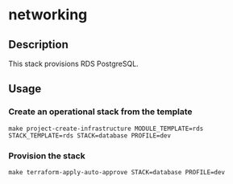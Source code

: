 # networking

## Description

This stack provisions RDS PostgreSQL.

## Usage

### Create an operational stack from the template

    make project-create-infrastructure MODULE_TEMPLATE=rds STACK_TEMPLATE=rds STACK=database PROFILE=dev

### Provision the stack

    make terraform-apply-auto-approve STACK=database PROFILE=dev
